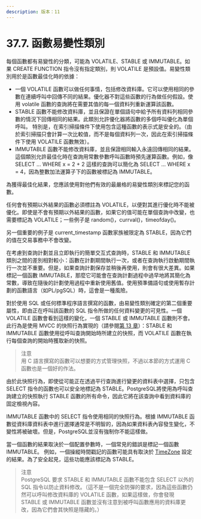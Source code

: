 ```yaml
---
description: 版本：11
---
```


# 37.7. 函數易變性類別

每個函數都有易變性的分類，可能為 VOLATILE、STABLE 或 IMMUTABLE。如果 CREATE FUNCTION 指令沒有指定類別，則 VOLATILE 是預設值。易變性類別用於是函數最佳化時的依據：

* 一個 VOLATILE 函數可以做任何事情，包括修改資料庫。它可以使用相同的參數在連續呼叫中回傳不同的結果。優化器不對這些函數的行為做任何假設。使用 volatile 函數的查詢將在需要其值的每一個資料列重新運算該函數。
* STABLE 函數不能修改資料庫，並且保證在單個語句中給予所有資料列相同參數的情況下回傳相同的結果。此類別允許優化器將函數的多個呼叫優化為單個呼叫。 特別是，在索引掃描條件下使用包含這種函數的表示式是安全的。（由於索引掃描只會計算一次比較值，而不是每個資料列一次，因此在索引掃描條件下使用 VOLATILE 函數無效）。
* IMMUTABLE 函數不能修改資料庫，並且保證相同輸入永遠回傳相同的結果。這個類別允許最佳化時在查詢用常數參數呼叫函數時預先運算函數。例如，像 SELECT ... WHERE x = 2 + 2 這樣的查詢可以簡化為 SELECT ... WHERE x = 4，因為整數加法運算子下的函數被標記為 IMMUTABLE。

為獲得最佳化結果，您應該使用對他們有效的最嚴格的易變性類別來標記您的函數。

任何會有預期以外結果的函數必須標註為 VOLATILE，以便對其進行優化時不能被優化。即使是不會有預期以外結果的函數，如果它的值可能在單個查詢中改變，也需要標記為 VOLATILE；一些例子是 random\(\)，currval\(\)，timeofday\(\)。

另一個重要的例子是 current\_timestamp 函數家族被限定為 STABLE，因為它們的值在交易事務中不會改變。

在考慮到查詢計劃並且立即執行的簡單交互式查詢時，STABLE 和 IMMUTABLE 類別之間的差別相對較小：函數在計劃期間執行一次，或者在查詢執行啟動期間執行一次並不重要。但是，如果查詢計劃保存並稍後再使用，則會有很大差異。如果標記一個函數 IMMUTABLE，那麼它可能會在查詢計劃過程中過早地將其簡化為常數，導致在隨後的計劃使用過程中重新使用舊值。使用預準備語句或使用暫存計劃的函數語言（如PL/pgSQL）時，這會是一種風險。

對於使用 SQL 或任何標準程序語言撰寫的函數，由易變性類別確定的第二個重要屬性，即由正在呼叫該函數的 SQL 指令所做的任何資料變更的可見性。一個 VOLATILE 函數會看到這樣的變化，一個 STABLE 或 IMMUTABLE 函數則不會。此行為是使用 MVCC 的快照行為實現的（請參閱[第 13 章](../../the-sql-language/concurrency-control/)）：STABLE 和 IMMUTABLE 函數使用從呼叫查詢開始時所建立的快照，而 VOLATILE 函數在執行每個查詢的開始時獲取新的快照。

> 注意  
> 用 C 語言撰寫的函數可以想要的方式管理快照，不過以本節的方式運用 C 函數也是一個好的作法。

由於此快照行為，即使從可能正在透過平行查詢進行變更的資料表中選擇，只包含 SELECT 指令的函數也可以安全地標記為 STABLE。PostgreSQL將使用為呼叫查詢建立的快照執行 STABLE 函數的所有命令，因此它將在該查詢中看到資料庫的固定檢視內容。

IMMUTABLE 函數中的 SELECT 指令使用相同的快照行為。根據 IMMUTABLE 函數從資料庫資料表中進行選擇通常是不明智的，因為如果資料表內容發生變化，不變性將被破壞。但是，PostgreSQL並沒有強制你不能這樣做。

當一個函數的結果取決於一個配置參數時，一個常見的錯誤是標記一個函數 IMMUTABLE。 例如，一個操縱時間戳記的函數可能具有取決於 [TimeZone](../../server-administration/server-configuration/client-connection-defaults.md#19-11-2-xi-ge-shi) 設定的結果。為了安全起見，這些功能應該標記為 STABLE。

> 注意  
> PostgreSQL 要求 STABLE 和 IMMUTABLE 函數不能包含 SELECT 以外的 SQL 指令以防止資料修改。（這不是一個完全防彈的要求，因為這些函數仍然可以呼叫修改資料庫的 VOLATILE 函數，如果這樣做，你會發現 STABLE 或 IMMUTABLE 函數並沒有注意到被呼叫函數應用的資料庫更改，因為它們會其快照是隱藏的。）

